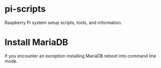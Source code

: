 pi-scripts
==========

Raspberry Pi system setup scripts, tools, and information.

# Install MariaDB

If you encounter an exception installing MariaDB reboot into command line mode.
